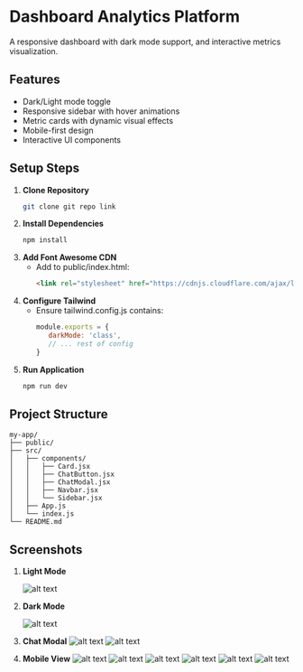 # Dashboard Analytics Platform

A responsive dashboard with dark mode support, and interactive metrics visualization.

## Features
- Dark/Light mode toggle
- Responsive sidebar with hover animations
- Metric cards with dynamic visual effects
- Mobile-first design
- Interactive UI components

## Setup Steps

1. **Clone Repository**
   ```bash
   git clone git repo link

2. **Install Dependencies**
   ```bash
   npm install

3. **Add Font Awesome CDN**
   * Add to public/index.html:
      ```html
      <link rel="stylesheet" href="https://cdnjs.cloudflare.com/ajax/libs/font-awesome/6.4.0/css/all.min.css">


4. **Configure Tailwind**
   * Ensure tailwind.config.js contains:
      ```js
      module.exports = {
         darkMode: 'class',
         // ... rest of config
      }

5. **Run Application**
   ```bash
   npm run dev

## Project Structure
```
my-app/
├── public/
├── src/
│   ├── components/
│   │   ├── Card.jsx
│   │   ├── ChatButton.jsx
│   │   ├── ChatModal.jsx
│   │   ├── Navbar.jsx
│   │   └── Sidebar.jsx
│   ├── App.js
│   └── index.js
└── README.md
```

## Screenshots
1. **Light Mode**

   ![alt text](image-1.png)


2. **Dark Mode**

   ![alt text](image.png)

3. **Chat Modal**
   ![alt text](image-2.png)
   ![alt text](image-3.png)

4. **Mobile View**
   ![alt text](image-4.png)
   ![alt text](image-5.png)
   ![alt text](image-6.png)
   ![alt text](image-7.png)
   ![alt text](image-8.png)
   ![alt text](image-9.png)
